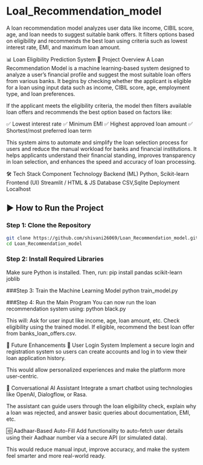 # Loal_Recommendation_model
A loan recommendation model analyzes user data like income, CIBIL score, age, and loan needs to suggest suitable bank offers. It filters options based on eligibility and recommends the best loan using criteria such as lowest interest rate, EMI, and maximum loan amount.

📊 Loan Eligibility Prediction System
💼 Project Overview
A Loan Recommendation Model is a machine learning-based system designed to analyze a user’s financial profile and suggest the most suitable loan offers from various banks. It begins by checking whether the applicant is eligible for a loan using input data such as income, CIBIL score, age, employment type, and loan preferences.

If the applicant meets the eligibility criteria, the model then filters available loan offers and recommends the best option based on factors like:

✅ Lowest interest rate
✅ Minimum EMI
✅ Highest approved loan amount
✅ Shortest/most preferred loan term

This system aims to automate and simplify the loan selection process for users and reduce the manual workload for banks and financial institutions. It helps applicants understand their financial standing, improves transparency in loan selection, and enhances the speed and accuracy of loan processing.

🛠️ Tech Stack
Component	Technology
Backend (ML)	Python, Scikit-learn
Frontend (UI)	Streamlit / HTML & JS 
Database	 CSV,Sqlite
Deployment	Localhost 


## ▶️ How to Run the Project
### Step 1: Clone the Repository

```bash
git clone https://github.com/shivani26069/Loan_Recommendation_model.git
cd Loan_Recommendation_model
```
### Step 2: Install Required Libraries
Make sure Python is installed. Then, run:
pip install pandas scikit-learn joblib

###Step 3: Train the Machine Learning Model
python train_model.py

###Step 4: Run the Main Program
You can now run the loan recommendation system using:
python black.py

This will:
Ask for user input like income, age, loan amount, etc.
Check eligibility using the trained model.
If eligible, recommend the best loan offer from banks_loan_offers.csv.


🚀 Future Enhancements
🔐 User Login System
Implement a secure login and registration system so users can create accounts and log in to view their loan application history.

This would allow personalized experiences and make the platform more user-centric.

🤖 Conversational AI Assistant
Integrate a smart chatbot using technologies like OpenAI, Dialogflow, or Rasa.

The assistant can guide users through the loan eligibility check, explain why a loan was rejected, and answer basic queries about documentation, EMI, etc.

🆔 Aadhaar-Based Auto-Fill
Add functionality to auto-fetch user details using their Aadhaar number via a secure API (or simulated data).

This would reduce manual input, improve accuracy, and make the system feel smarter and more real-world ready.




